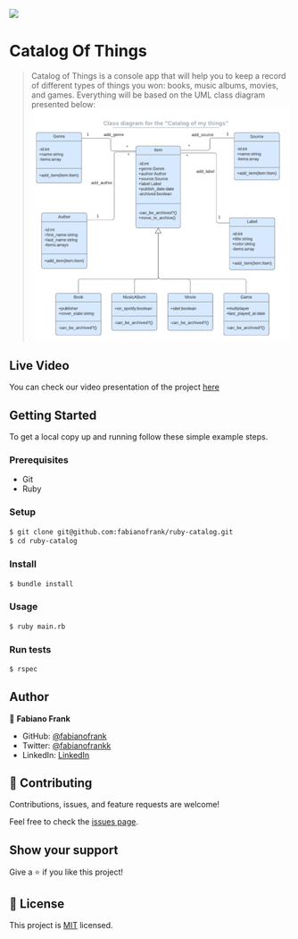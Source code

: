 ![](https://img.shields.io/badge/Microverse-blueviolet)

# Catalog Of Things

> Catalog of Things is a console app that will help you to keep a record of different types of things you won: books, music albums, movies, and games. Everything will be based on the UML class diagram presented below:
![screenshot](./catalog_of_my_things.png)

## Live Video
You can check our video presentation of the project [here](https://youtu.be/)

## Getting Started

To get a local copy up and running follow these simple example steps.

### Prerequisites

- Git
- Ruby

### Setup

```bash
$ git clone git@github.com:fabianofrank/ruby-catalog.git
$ cd ruby-catalog
```

### Install


```bash
$ bundle install
```

### Usage

```bash
$ ruby main.rb
```

### Run tests

```bash
$ rspec
```

## Author

👤 **Fabiano Frank**

- GitHub: [@fabianofrank](https://github.com/fabianofrank)
- Twitter: [@fabianofrankk](https://twitter.com/fabianofrankk)
- LinkedIn: [LinkedIn](https://www.linkedin.com/in/fabianofrank/)


## 🤝 Contributing

Contributions, issues, and feature requests are welcome!

Feel free to check the [issues page](../../issues/).


## Show your support

Give a ⭐️ if you like this project!


## 📝 License

This project is [MIT](./MIT.md) licensed.
